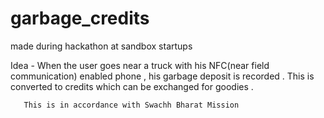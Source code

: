 # garbage_credits
made during hackathon at sandbox startups 


Idea - When the user goes near a truck with his NFC(near field communication) enabled phone , his garbage deposit is recorded . 
       This is converted to credits which can be exchanged for goodies . 
       
       This is in accordance with Swachh Bharat Mission
